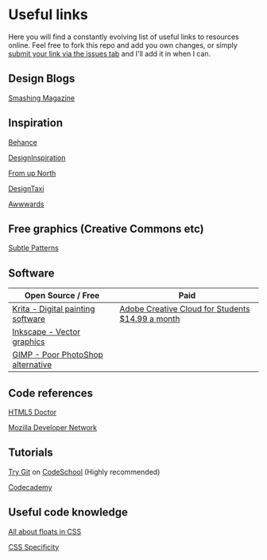 # Useful links
Here you will find a constantly evolving list of useful links to resources online. Feel free to fork this repo and add you own changes, or simply [submit your link via the issues tab](https://github.com/16WDWE02/useful-links/issues) and I'll add it in when I can.

## Design Blogs

[Smashing Magazine](https://www.smashingmagazine.com/)

## Inspiration

[Behance](https://www.behance.net/)

[DesignInspiration](http://designspiration.net/)

[From up North](http://www.fromupnorth.com/)

[DesignTaxi](http://designtaxi.com/)

[Awwwards](http://www.awwwards.com/)

## Free graphics (Creative Commons etc)

[Subtle Patterns](http://subtlepatterns.com/)

## Software

| Open Source / Free | Paid |
| ------------------ | ---- |
| [Krita - Digital painting software](https://krita.org/) | [Adobe Creative Cloud for Students $14.99 a month](http://www.adobe.com/nz/creativecloud/buy/students.html) |
| [Inkscape - Vector graphics](https://krita.org/) | |
| [GIMP - Poor PhotoShop alternative](https://www.gimp.org/) | |

## Code references

[HTML5 Doctor](http://html5doctor.com/)

[Mozilla Developer Network](https://developer.mozilla.org/en-US/)

## Tutorials

[Try Git](https://www.codeschool.com/courses/try-git) on [CodeSchool](https://www.codeschool.com) (Highly recommended)

[Codecademy](https://www.codecademy.com/)

## Useful code knowledge

[All about floats in CSS](https://css-tricks.com/all-about-floats/)

[CSS Specificity](https://www.smashingmagazine.com/2007/07/css-specificity-things-you-should-know/)

